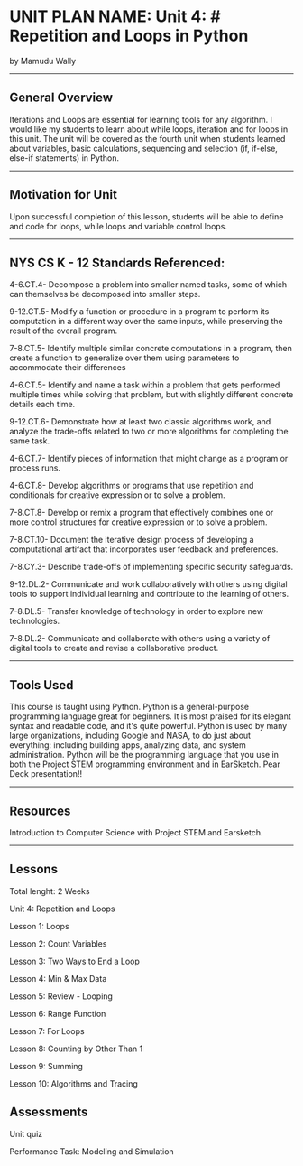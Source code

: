 # UNIT PLAN NAME: Unit 4: # Repetition and Loops in Python
by Mamudu Wally

-----

## General Overview
Iterations and Loops are essential for learning tools for any algorithm. I would like my students to learn about while loops, iteration and for loops in this unit.
The unit will be covered as the fourth unit when students learned about variables, basic calculations, sequencing and selection (if, if-else, else-if statements) in Python.

---

## Motivation for Unit
Upon successful completion of this lesson, students will be able to define and code for loops, while loops and variable control loops.

---

## NYS CS K - 12 Standards Referenced:

4-6.CT.4- Decompose a problem into smaller named tasks, some of which can themselves be decomposed into smaller steps.

9-12.CT.5- Modify a function or procedure in a program to perform its computation in a different way over the same inputs, while preserving the result of the overall program.

7-8.CT.5- Identify multiple similar concrete computations in a program, then create a function to generalize over them using parameters to accommodate their differences

4-6.CT.5- Identify and name a task within a problem that gets performed multiple times while solving that problem, but with slightly different concrete details each time.

9-12.CT.6- Demonstrate how at least two classic algorithms work, and analyze the trade-offs related to two or more algorithms for completing the same task.

4-6.CT.7- Identify pieces of information that might change as a program or process runs.

4-6.CT.8- Develop algorithms or programs that use repetition and conditionals for creative expression or to solve a problem.

7-8.CT.8- Develop or remix a program that effectively combines one or more control structures for creative expression or to solve a problem.

7-8.CT.10- Document the iterative design process of developing a computational artifact that incorporates user feedback and preferences.

7-8.CY.3- Describe trade-offs of implementing specific security safeguards.


9-12.DL.2- Communicate and work collaboratively with others using digital tools to support individual learning and contribute to the learning of others.

7-8.DL.5- Transfer knowledge of technology in order to explore new technologies.

7-8.DL.2- Communicate and collaborate with others using a variety of digital tools to create and revise a collaborative product.


---

## Tools Used
This course is taught using Python. Python is a general-purpose programming language great for beginners. It is most praised for its elegant syntax and readable code, and it's quite powerful. Python is used by many large organizations, including Google and NASA, to do just about everything: including building apps, analyzing data, and system administration. Python will be the programming language that you use in both the Project STEM programming environment and in EarSketch. Pear Deck presentation!!

---

## Resources
Introduction to Computer Science with Project STEM and Earsketch.


---

## Lessons
Total lenght: 2 Weeks

Unit 4: Repetition and Loops

Lesson 1: Loops

Lesson 2: Count Variables

Lesson 3: Two Ways to End a Loop

Lesson 4: Min & Max Data 

Lesson 5: Review - Looping

Lesson 6: Range Function

Lesson 7: For Loops

Lesson 8: Counting by Other Than 1

Lesson 9: Summing

Lesson 10: Algorithms and Tracing

## Assessments
Unit quiz

Performance Task: Modeling and Simulation













   
